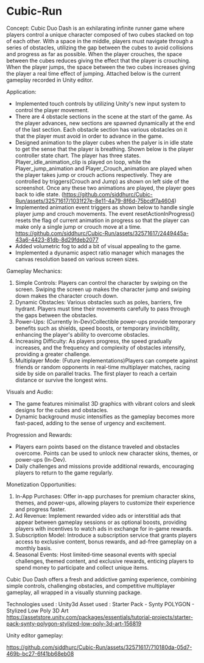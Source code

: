 # Cubic-Run

Concept:
Cubic Duo Dash is an exhilarating infinite runner game where players control a unique character composed of two cubes stacked on top of each other. With a space in the middle, players must navigate through a series of obstacles, utilizing the gap between the cubes to avoid collisions and progress as far as possible. When the player crouches, the space between the cubes reduces giving the effect that the player is crouching. When the player jumps, the space between the two cubes increases giving the player a real time effect of jumping. Attached below is the current gameplay recorded in Unity editor. 

Application:
- Implemented touch controls by utilizing Unity's new input system to control the player movement. 
- There are 4 obstacle sections in the scene at the start of the game. As the player advances, new sections are spawned dynamically at the end of the last section. Each obstacle section has various obstacles on it that the player must avoid in order to advance in the game.
- Designed animation to the player cubes when the palyer is in idle state to get the sense that the player is breathing. Shown below is the player controller state chart. The player has three states. Player_idle_animation_clip is played on loop, while the Player_jump_animation and Player_Crouch_animation are played when the player takes jump or crouch actions respectively. They are controlled by triggers(Crouch and Jump) as shown on left side of the screenshot. Once any these two animations are played, the player goes back to idle state.
(https://github.com/siddhurc/Cubic-Run/assets/32571617/1031f27e-8e11-4a79-8f6d-75bcdf7a4604)
- Implemented animation event triggers as shown below to handle single player jump and crouch movements. The event resetActionInProgress() resets the flag of current animation in progress so that the player can make only a single jump or crouch move at a time. 
https://github.com/siddhurc/Cubic-Run/assets/32571617/2449445a-43a6-4423-81db-8d29fdeb2077
- Added volumetric fog to add a bit of visual appealing to the game.
- Implemented a dyunamic aspect ratio manager which manages the canvas resolution based on various screen sizes.

Gameplay Mechanics:
1. Simple Controls: Players can control the character by swiping on the screen. Swiping the screen up makes the character jump and swiping down makes the character crouch down.
2. Dynamic Obstacles: Various obstacles such as poles, barriers, fire hydrant. Players must time their movements carefully to pass through the gaps between the obstacles.
3. Power-Ups: (Currently In-Dev)Collectible power-ups provide temporary benefits such as shields, speed boosts, or temporary invincibility, enhancing the player's ability to overcome obstacles.
4. Increasing Difficulty: As players progress, the speed gradually increases, and the frequency and complexity of obstacles intensify, providing a greater challenge.
5. Multiplayer Mode: (Future implementations)Players can compete against friends or random opponents in real-time multiplayer matches, racing side by side on parallel tracks. The first player to reach a certain distance or survive the longest wins.

Visuals and Audio:
- The game features minimalist 3D graphics with vibrant colors and sleek designs for the cubes and obstacles.
- Dynamic background music intensifies as the gameplay becomes more fast-paced, adding to the sense of urgency and excitement.

Progression and Rewards:
- Players earn points based on the distance traveled and obstacles overcome. Points can be used to unlock new character skins, themes, or power-ups (In-Dev).
- Daily challenges and missions provide additional rewards, encouraging players to return to the game regularly.

Monetization Opportunities:
1. In-App Purchases: Offer in-app purchases for premium character skins, themes, and power-ups, allowing players to customize their experience and progress faster.
2. Ad Revenue: Implement rewarded video ads or interstitial ads that appear between gameplay sessions or as optional boosts, providing players with incentives to watch ads in exchange for in-game rewards.
3. Subscription Model: Introduce a subscription service that grants players access to exclusive content, bonus rewards, and ad-free gameplay on a monthly basis.
4. Seasonal Events: Host limited-time seasonal events with special challenges, themed content, and exclusive rewards, enticing players to spend money to participate and collect unique items.

Cubic Duo Dash offers a fresh and addictive gaming experience, combining simple controls, challenging obstacles, and competitive multiplayer gameplay, all wrapped in a visually stunning package.

Technologies used : Unity3d
Asset used : Starter Pack - Synty POLYGON - Stylized Low Poly 3D Art
https://assetstore.unity.com/packages/essentials/tutorial-projects/starter-pack-synty-polygon-stylized-low-poly-3d-art-156819

Unity editor gameplay:

https://github.com/siddhurc/Cubic-Run/assets/32571617/710180da-05d7-469b-bc27-6f41bb68eb08

